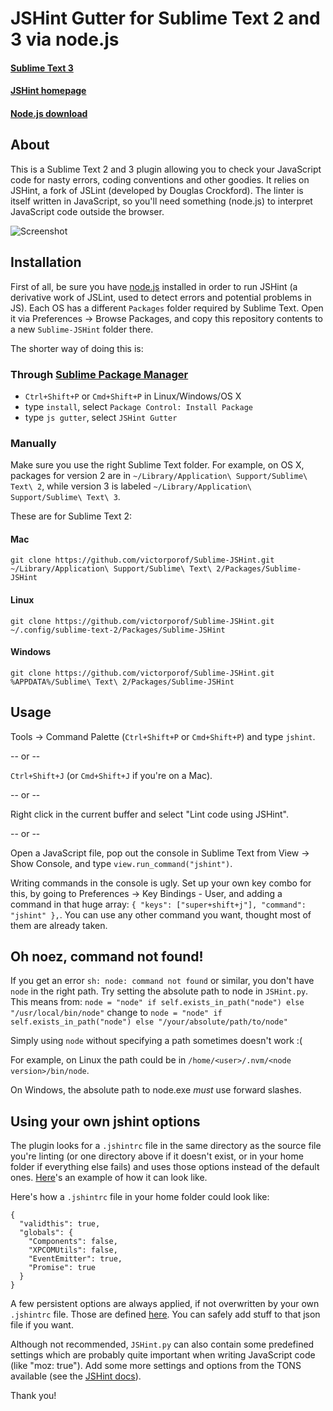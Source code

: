 # JSHint Gutter for Sublime Text 2 and 3 via node.js
#### [Sublime Text 3](http://www.sublimetext.com/3)
#### [JSHint homepage](http://jshint.com/)
#### [Node.js download](http://nodejs.org/#download)

## About
This is a Sublime Text 2 and 3 plugin allowing you to check your JavaScript code for nasty errors, coding conventions and other goodies. It relies on JSHint, a fork of JSLint (developed by Douglas Crockford). The linter is itself written in JavaScript, so you'll need something (node.js) to interpret JavaScript code outside the browser.

![Screenshot](https://dl.dropboxusercontent.com/u/2388316/screenshots/sublime-jshint.png)

## Installation
First of all, be sure you have [node.js](http://nodejs.org/#download) installed in order to run JSHint (a derivative work of JSLint, used to detect errors and potential problems in JS).
Each OS has a different `Packages` folder required by Sublime Text. Open it via Preferences -> Browse Packages, and copy this repository contents to a new `Sublime-JSHint` folder there.

The shorter way of doing this is:
### Through [Sublime Package Manager](http://wbond.net/sublime_packages/package_control)

* `Ctrl+Shift+P` or `Cmd+Shift+P` in Linux/Windows/OS X
* type `install`, select `Package Control: Install Package`
* type `js gutter`, select `JSHint Gutter`

### Manually
Make sure you use the right Sublime Text folder. For example, on OS X, packages for version 2 are in `~/Library/Application\ Support/Sublime\ Text\ 2`, while version 3 is labeled `~/Library/Application\ Support/Sublime\ Text\ 3`.

These are for Sublime Text 2:

#### Mac
`git clone https://github.com/victorporof/Sublime-JSHint.git ~/Library/Application\ Support/Sublime\ Text\ 2/Packages/Sublime-JSHint`

#### Linux
`git clone https://github.com/victorporof/Sublime-JSHint.git ~/.config/sublime-text-2/Packages/Sublime-JSHint`

#### Windows
`git clone https://github.com/victorporof/Sublime-JSHint.git %APPDATA%/Sublime\ Text\ 2/Packages/Sublime-JSHint`

## Usage
Tools -> Command Palette (`Ctrl+Shift+P` or `Cmd+Shift+P`) and type `jshint`.

-- or --

`Ctrl+Shift+J` (or `Cmd+Shift+J` if you're on a Mac).

-- or --

Right click in the current buffer and select "Lint code using JSHint".

-- or --

Open a JavaScript file, pop out the console in Sublime Text from View -> Show Console, and type `view.run_command("jshint")`.

Writing commands in the console is ugly. Set up your own key combo for this, by going to Preferences -> Key Bindings - User, and adding a command in that huge array: `{ "keys": ["super+shift+j"], "command": "jshint" },`. You can use any other command you want, thought most of them are already taken.

## Oh noez, command not found!
If you get an error `sh: node: command not found` or similar, you don't have `node` in the right path. Try setting the absolute path to node in `JSHint.py`.
This means from:
`node = "node" if self.exists_in_path("node") else "/usr/local/bin/node"`
change to
`node = "node" if self.exists_in_path("node") else "/your/absolute/path/to/node"`

Simply using `node` without specifying a path sometimes doesn't work :(

For example, on Linux the path could be in `/home/<user>/.nvm/<node version>/bin/node`.

On Windows, the absolute path to node.exe *must* use forward slashes.

## Using your own jshint options
The plugin looks for a `.jshintrc` file in the same directory as the source file you're linting (or one directory above if it doesn't exist, or in your home folder if everything else fails) and uses those options instead of the default ones. [Here](https://github.com/jshint/jshint/blob/master/examples/.jshintrc)'s an example of how it can look like.

Here's how a `.jshintrc` file in your home folder could look like:
```
{
  "validthis": true,
  "globals": {
    "Components": false,
    "XPCOMUtils": false,
    "EventEmitter": true,
    "Promise": true
  }
}
```
A few persistent options are always applied, if not overwritten by your own `.jshintrc` file. Those are defined [here](https://github.com/victorporof/Sublime-JSHint/blob/master/scripts/.jshintrc). You can safely add stuff to that json file if you want.

Although not recommended, `JSHint.py` can also contain some predefined settings which are probably quite important when writing JavaScript code (like "moz: true"). Add some more settings and options from the TONS available (see the [JSHint docs](http://www.jshint.com/options/)).

Thank you!

